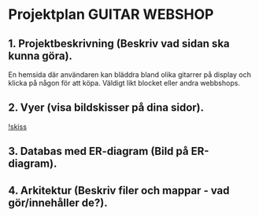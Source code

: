 # Projektplan	GUITAR WEBSHOP

## 1. Projektbeskrivning (Beskriv vad sidan ska kunna göra).
En hemsida där användaren kan bläddra bland olika gitarrer på display och klicka på någon för att köpa. Väldigt likt blocket eller andra webbshops. 
## 2. Vyer (visa bildskisser på dina sidor).
[!skiss](skiss.png)
## 3. Databas med ER-diagram (Bild på ER-diagram).
## 4. Arkitektur (Beskriv filer och mappar - vad gör/innehåller de?).


